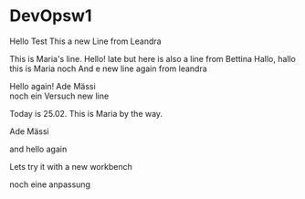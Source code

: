 # DevOpsw1
Hello Test
This a new Line from Leandra

This is Maria's line. Hello!
late but here is also a line from Bettina
Hallo, hallo this is Maria noch
And e new line again from leandra

Hello again!
Ade Mässi   
noch ein Versuch
new line


Today is 25.02. This is Maria by the way.

Ade Mässi   

and hello again

Lets try it with a new workbench

noch eine anpassung
